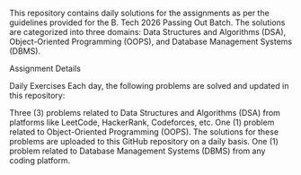This repository contains daily solutions for the assignments as per the guidelines provided for the B. Tech 2026 Passing Out Batch. The solutions are categorized into three domains: Data Structures and Algorithms (DSA), Object-Oriented Programming (OOPS), and Database Management Systems (DBMS).

Assignment Details

Daily Exercises
Each day, the following problems are solved and updated in this repository:

Three (3) problems related to Data Structures and Algorithms (DSA) from platforms like LeetCode, HackerRank, Codeforces, etc. One (1) problem related to Object-Oriented Programming (OOPS). The solutions for these problems are uploaded to this GitHub repository on a daily basis. One (1) problem related to Database Management Systems (DBMS) from any coding platform.
